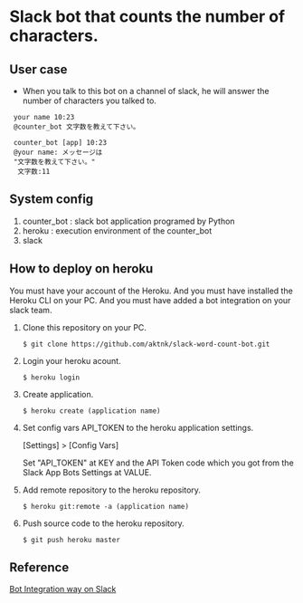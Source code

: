 # Slack bot that counts the number of characters.

## User case

* When you talk to this bot on a channel of slack, he will answer the number of characters you talked to.

```
 your name 10:23
 @counter_bot 文字数を教えて下さい。
```
```
 counter_bot [app] 10:23
 @your name: メッセージは
 "文字数を教えて下さい。"
  文字数:11
```

## System config

1. counter_bot : slack bot application programed by Python
1. heroku : execution environment of the counter_bot
1. slack

## How to deploy on heroku

You must have your account of the Heroku. 
And you must have installed the Heroku CLI on your PC.
And you must have added a bot integration on your slack team.
1. Clone this repository on your PC.
    ```
    $ git clone https://github.com/aktnk/slack-word-count-bot.git
    ```
1. Login your heroku acount.
    ```
    $ heroku login
    ```
1. Create application.
    ```
    $ heroku create (application name)
    ```
1. Set config vars API_TOKEN to the heroku application settings.

    [Settings] > [Config Vars] 

    Set "API_TOKEN" at KEY and the API Token code which you got from the Slack App Bots Settings at VALUE.

1. Add remote repository to the heroku repository.
    ```
    $ heroku git:remote -a (application name)
    ```
1. Push source code to the heroku repository.
    ```
    $ git push heroku master
    ```

## Reference

[Bot Integration way on Slack](https://www.slideshare.net/dcubeio/python-heroku-slack-bot)
